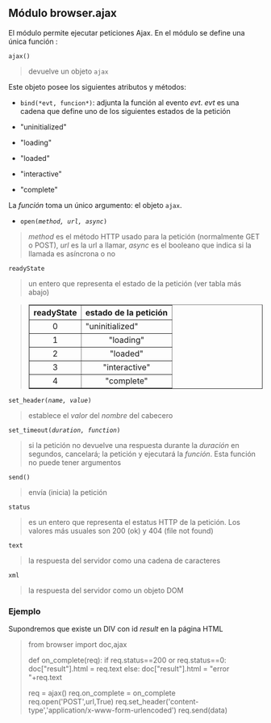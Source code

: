 Módulo browser.ajax
-------------------

El módulo permite ejecutar peticiones Ajax. En el módulo se define una única función :

`ajax()`

> devuelve un objeto `ajax`

Este objeto posee los siguientes atributos y métodos:

- `bind(*evt, funcion*)`: adjunta la función al evento *evt*. *evt* es una cadena que define uno de los siguientes estados
de la petición

- "uninitialized"
- "loading"
- "loaded"
- "interactive"
- "complete"

La *función* toma un único argumento: el objeto `ajax`.

- <code>open(_method, url, async_)</code> 
> _method_ es el método HTTP usado para la petición (normalmente GET o POST), _url_ es la url a llamar, _async_ es el booleano que indica si la llamada es asíncrona o no

`readyState`
> un entero que representa el estado de la petición (ver tabla más abajo)

<blockquote>
<table cellspacing=0 cellpadding=4 border=1>
<tr><th>
readyState
</th><th>
estado de la petición
</th></tr>
<tr><td align="center">0</td><td>"uninitialized"</td></tr>
<tr><td align="center">1</td><td align="center">"loading"</td></tr>
<tr><td align="center">2</td><td align="center">"loaded"</td></tr>
<tr><td align="center">3</td><td align="center">"interactive"</td></tr>
<tr><td align="center">4</td><td align="center">"complete"</td></tr>
</table>
</blockquote>

<code>set\_header(_name, value_)</code>
> establece el _valor_ del _nombre_ del cabecero

<code>set\_timeout(_duration, function_)</code>
> si la petición no devuelve una respuesta durante la _duración_ en segundos, cancelará; la petición y ejecutará la _función_. Esta función no puede tener argumentos

`send()`
> envía (inicia) la petición

`status`
> es un entero que representa el estatus HTTP de la petición. Los valores más usuales son 200 (ok) y 404 (file not found)

`text`
> la respuesta del servidor como una cadena de caracteres

`xml`
> la respuesta del servidor como un objeto DOM

### Ejemplo

Supondremos que existe un DIV con id _result_ en la página HTML

>    from browser import doc,ajax
>
>    def on_complete(req):
>        if req.status==200 or req.status==0:
>            doc["result"].html = req.text
>        else:
>            doc["result"].html = "error "+req.text
>    
>    req = ajax()
>    req.on_complete = on_complete
>    req.open('POST',url,True)
>    req.set_header('content-type','application/x-www-form-urlencoded')
>    req.send(data)